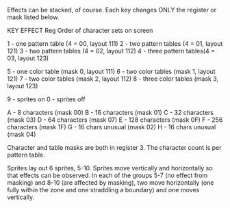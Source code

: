 Effects can be stacked, of course. Each key changes ONLY the
register or mask listed below.

KEY EFFECT               Reg     Order of character sets on screen

1 - one pattern table   (4 = 00, layout 111)
2 - two pattern tables  (4 = 01, layout 121)
3 - two pattern tables  (4 = 02, layout 112)
4 - three pattern tables(4 = 03, layout 123)

5 - one color table     (mask 0, layout 111)
6 - two color tables    (mask 1, layout 121)
7 - two color tables    (mask 2, layout 112)
8 - three color tables  (mask 3, layout 123)

9 - sprites on
0 - sprites off

A - 8 characters        (mask 00)
B - 16 characters       (mask 01)
C - 32 characters       (mask 03)
D - 64 characters       (mask 07)
E - 128 characters      (mask 0F)
F - 256 characters      (mask 1F)
G - 16 chars unusual    (mask 02)
H - 16 chars unusual    (mask 04)

Character and table masks are both in register 3.
The character count is per pattern table.

Sprites lay out 6 sprites, 5-10. Sprites move vertically and horizontally
so that effects can be observed. In each of the groups 5-7 (no effect from
masking) and 8-10 (are affected by masking), two move horizontally (one
fully within the zone and one straddling a boundary) and one moves vertically.
